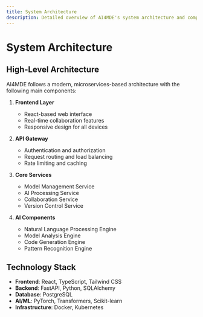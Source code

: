 ```yaml
---
title: System Architecture
description: Detailed overview of AI4MDE's system architecture and components
---
```


# System Architecture

## High-Level Architecture

AI4MDE follows a modern, microservices-based architecture with the following main components:

1. **Frontend Layer**
   - React-based web interface
   - Real-time collaboration features
   - Responsive design for all devices

2. **API Gateway**
   - Authentication and authorization
   - Request routing and load balancing
   - Rate limiting and caching

3. **Core Services**
   - Model Management Service
   - AI Processing Service
   - Collaboration Service
   - Version Control Service

4. **AI Components**
   - Natural Language Processing Engine
   - Model Analysis Engine
   - Code Generation Engine
   - Pattern Recognition Engine

## Technology Stack

- **Frontend**: React, TypeScript, Tailwind CSS
- **Backend**: FastAPI, Python, SQLAlchemy
- **Database**: PostgreSQL
- **AI/ML**: PyTorch, Transformers, Scikit-learn
- **Infrastructure**: Docker, Kubernetes 